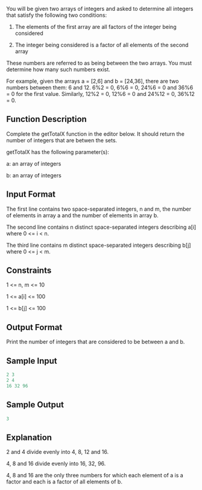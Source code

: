 You will be given two arrays of integers and asked to determine all integers that satisfy the following two conditions:

1. The elements of the first array are all factors of the integer being considered

2. The integer being considered is a factor of all elements of the second array

These numbers are referred to as being between the two arrays. You must determine how many such numbers exist.

For example, given the arrays a = [2,6] and b = [24,36], there are two numbers between them: 6 and 12. 6%2 = 0, 6%6 = 0, 24%6 = 0 and 36%6 = 0 for the first value. Similarly, 12%2 = 0, 12%6 = 0 and 24%12 = 0, 36%12 = 0.

## Function Description

Complete the getTotalX function in the editor below. It should return the number of integers that are betwen the sets.

getTotalX has the following parameter(s):

a: an array of integers

b: an array of integers

## Input Format

The first line contains two space-separated integers, n and m, the number of elements in array a and the number of elements in array b.

The second line contains n distinct space-separated integers describing a[i] where 0 <= i < n.

The third line contains m distinct space-separated integers describing b[j] where 0 <= j < m.

## Constraints

1 <= n, m <= 10

1 <= a[i] <= 100

1 <= b[j] <= 100

## Output Format

Print the number of integers that are considered to be between a and b.

## Sample Input

```javascript
2 3
2 4
16 32 96
```

## Sample Output

```javascript
3
```

## Explanation

2 and 4 divide evenly into 4, 8, 12 and 16.

4, 8 and 16 divide evenly into 16, 32, 96.

4, 8 and 16 are the only three numbers for which each element of a is a factor and each is a factor of all elements of b.